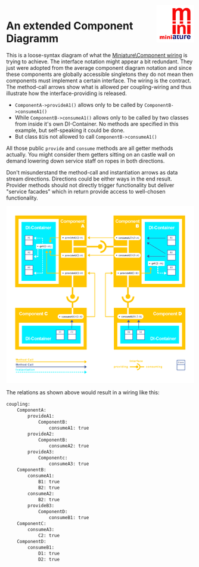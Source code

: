 <img align="right" width="100" height="100" src="https://github.com/guidoerfen/miniature-component/blob/master/img/miniature-logo-100px.png">

# An extended Component Diagramm

This is a loose-syntax diagram of what the
[Miniature\Component wiring](https://github.com/guidoerfen/miniature-component#wiring-the-coupling)
is trying to achieve.
The interface notation might appear a bit redundant.
They just were adopted from the average component diagram notation
and since these components are globally accessible singletons
they do not mean then components must implement a certain interface.
The wiring is the contract.
The method-call arrows show what is allowed per coupling-wiring and thus illustrate how the interface-providing is released.

* `ComponentA->provideA1()` allows only to be called by `ComponentB->consumeA1()`
* While `ComponentB->consumeA1()` allows only to be called by two classes from inside it's own DI-Container. No methods are specified in this example, but self-speaking it could be done.
* But class `B1`is not allowed to call `ComponentB->consumeA1()`

All those public `provide` and `consume` methods are all getter methods actually.
You might consider them getters sitting on an castle wall
on demand lowering down service staff on ropes in both directions.

Don't misunderstand the method-call and instantiation arrows as data stream directions.
Directions could be either ways in the end result.
Provider methods should not directly trigger functionality but deliver "service facades"
which in return provide access to well-chosen functionality.

![A Component Diagram](img/component-diagram.png)

The relations as shown above would result in a wiring like this:

```YML
coupling:
    ComponentA:
        provideA1:
            ComponentB:
                consumeA1: true
        provideA2:
            ComponentB:
                consumeA2: true
        provideA3:
            Componentc:
                consumeA3: true
    ComponentB:
        consumeA1:
            B1: true
            B2: true
        consumeA2:
            B2: true
        provideB3:
            ComponentD: 
                consumeB1: true
    ComponentC:
        consumeA3:
            C2: true
    ComponentD:
        consumeB1:
            D1: true
            D2: true
            
```